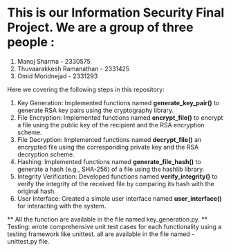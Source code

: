 # This is our Information Security Final Project. We are a group of three people :
1. Manoj Sharma - 2330575
2. Thuvaarakkesh Ramanathan - 2331425
3. Omid Moridnejad - 2331293

Here we covering the following steps in this repository:

1. Key Generation: Implemented functions named **generate_key_pair()** to generate RSA key pairs using the cryptography library.
2. File Encryption: Implemented functions named **encrypt_file()** to encrypt a file using the public key of the recipient and the RSA encryption scheme.
3. File Decryption: Implemented functions named **decrypt_file()** an encrypted file using the corresponding private key and the RSA decryption scheme.
4. Hashing: Implemented functions named **generate_file_hash()** to generate a hash (e.g., SHA-256) of a file using the hashlib library.
5. Integrity Verification: Developed functions named **verify_integrity()** to verify the integrity of the received file by comparing its hash with the original hash.
6. User Interface: Created a simple user interface named **user_interface()** for interacting with the system.


** All the function are available in the file named key_generation.py.
** Testing: wrote comprehensive unit test cases for each functionality using a testing framework like unittest. all are available in the file named - unittest.py file.
